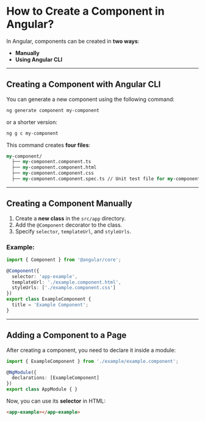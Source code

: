 # How to Create a Component in Angular?

In Angular, components can be created in **two ways**:  
- **Manually**  
- **Using Angular CLI**  

---

## Creating a Component with Angular CLI
You can generate a new component using the following command:  
```sh
ng generate component my-component
```
or a shorter version:  
```sh
ng g c my-component
```
This command creates **four files**:  
```perl
my-component/
  ├── my-component.component.ts
  ├── my-component.component.html
  ├── my-component.component.css
  ├── my-component.component.spec.ts // Unit test file for my-component
```
---

## Creating a Component Manually
1. Create a **new class** in the `src/app` directory.
2. Add the `@Component` decorator to the class.
3. Specify `selector`, `templateUrl`, and `styleUrls`.  

### Example:
```typescript
import { Component } from '@angular/core';

@Component({
  selector: 'app-example',
  templateUrl: './example.component.html',
  styleUrls: ['./example.component.css']
})
export class ExampleComponent {
  title = 'Example Component';
}
```
---

## Adding a Component to a Page
After creating a component, you need to declare it inside a module:

```typescript
import { ExampleComponent } from './example/example.component';

@NgModule({
  declarations: [ExampleComponent]
})
export class AppModule { }
```
Now, you can use its **selector** in HTML:  
```html
<app-example></app-example>
```